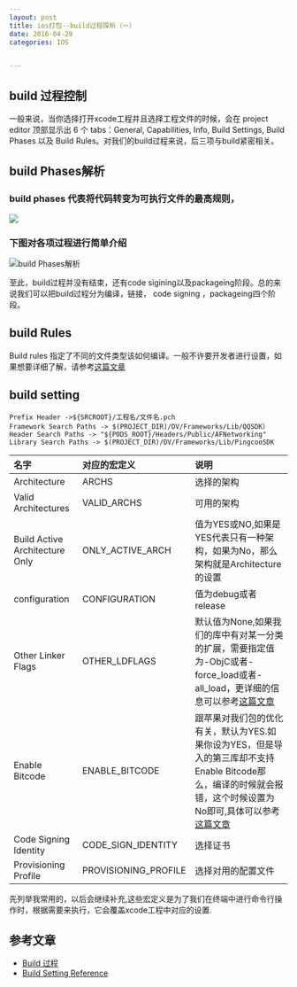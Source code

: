 ```yaml
---
layout: post
title: ios打包--build过程探析（一）
date: 2016-04-29
categories: IOS


---
```


## build 过程控制
一般来说，当你选择打开xcode工程并且选择工程文件的时候，会在 project editor 顶部显示出 6 个 tabs：General, Capabilities, Info, Build Settings, Build Phases 以及 Build Rules。对我们的build过程来说，后三项与build紧密相关。

## build Phases解析

### build phases 代表将代码转变为可执行文件的最高规则，
![](http://7xqijx.com1.z0.glb.clouddn.com/1.png)

### 下图对各项过程进行简单介绍
![build Phases解析](http://7xqijx.com1.z0.glb.clouddn.com/build%2BPhases.png)

至此，build过程并没有结束，还有code sigining以及packageing阶段。总的来说我们可以把build过程分为编译，链接，
code signing ，packageing四个阶段。


## build Rules

 Build rules 指定了不同的文件类型该如何编译。一般不许要开发者进行设置，如果想要详细了解，请参考[这篇文章](http://objccn.io/issue-6-1/)

## build setting

    Prefix Header ->${SRCROOT}/工程名/文件名.pch
    Framework Search Paths -> $(PROJECT_DIR)/DV/Frameworks/Lib/QQSDK）
    Header Search Paths -> "${PODS_ROOT}/Headers/Public/AFNetworking"
    Library Search Paths -> $(PROJECT_DIR)/DV/Frameworks/Lib/PingcooSDK
       
  | 名字       | 对应的宏定义    |       说明      |
  |:----------|:--------------|:---------------|   
  |Architecture |   ARCHS     |选择的架构        |
  |Valid Architectures |  VALID_ARCHS |可用的架构|
  |Build Active Architecture Only |  ONLY_ACTIVE_ARCH |值为YES或NO,如果是YES代表只有一种架构，如果为No，那么架构就是Architecture的设置|
  |configuration|CONFIGURATION|值为debug或者release|
  |Other Linker Flags|OTHER_LDFLAGS|默认值为None,如果我们的库中有对某一分类的扩展，需要指定值为-ObjC或者-force_load或者-all_load，更详细的信息可以参考[这篇文章](http://small.qiang.blog.163.com/blog/static/978493072013112571950/)|
  |Enable Bitcode|ENABLE_BITCODE|跟苹果对我们包的优化有关，默认为YES.如果你设为YES，但是导入的第三库却不支持Enable Bitcode那么，编译的时候就会报错，这个时候设置为No即可,具体可以参考[这篇文章](http://www.jianshu.com/p/3e1b4e2d06c6)|
  |Code Signing Identity|CODE_SIGN_IDENTITY|选择证书|
  |Provisioning Profile|PROVISIONING_PROFILE|选择对用的配置文件|
  
先列举我常用的，以后会继续补充,这些宏定义是为了我们在终端中进行命令行操作时，根据需要来执行，它会覆盖xcode工程中对应的设置.

## 参考文章

* [Build 过程](http://objccn.io/issue-6-1/)
* [Build Setting Reference](https://developer.apple.com/library/mac/documentation/DeveloperTools/Reference/XcodeBuildSettingRef/1-Build_Setting_Reference/build_setting_ref.html#//apple_ref/doc/uid/TP40003931-CH3-SW105)







     
  
  
 
  
  